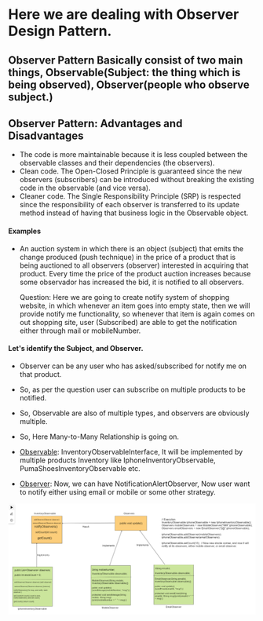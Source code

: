 # Here we are dealing with Observer Design Pattern.

## Observer Pattern Basically consist of two main things, Observable(Subject: the thing which is being observed), Observer(people who observe subject.)

## Observer Pattern: Advantages and Disadvantages
- The code is more maintainable because it is less coupled between the observable classes and their dependencies (the observers).
- Clean code. The Open-Closed Principle is guaranteed since the new observers (subscribers) can be introduced without breaking the existing code in the observable (and vice versa).
- Cleaner code. The Single Responsibility Principle (SRP) is respected since the responsibility of each observer is transferred to its update method instead of having that business logic in the Observable object.

#### Examples

- An auction system in which there is an object (subject) that emits the change produced (push technique) in the price of a product that is being auctioned to all observers (observer) interested in acquiring that product. Every time the price of the product auction increases because some observador has increased the bid, it is notified to all observers.


    Question: Here we are going to create notify system of shopping website, in which whenever an item goes into empty state, then we will provide notify me functionality, so whenever that item is again comes on out shopping site, user (Subscribed) are able to get the notification either through mail or mobileNumber.


#### Let's identify the Subject, and Observer.

* Observer can be any user who has asked/subscribed for notify me on that product.
* So, as per the question user can subscribe on multiple products to be notified.
* So, Observable are also of multiple types, and observers are obviously multiple.
* So, Here Many-to-Many Relationship is going on.

* <u>Observable</u>: InventoryObservableInterface,    It will be implemented by multiple products Inventory like IphoneInventoryObservable,
  PumaShoesInventoryObservable etc.
* <u>Observer</u>: Now, we can have NotificationAlertObserver, Now user want to notify either using email or mobile or some other strategy.

<img src="NotifyMe.png" alt="Notification System" />

